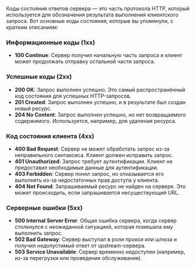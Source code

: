 Коды состояния ответов сервера — это часть протокола HTTP, который используется для обозначения результата выполнения клиентского запроса. Вот основные коды состояния, которые вы упомянули, с кратким описанием:

### Информационные коды (1xx)

- **100 Continue**: Сервер получил начальную часть запроса и клиент может продолжать отправку остальной части запроса.

### Успешные коды (2xx)

- **200 OK**: Запрос выполнен успешно. Это самый распространённый код состояния для успешных HTTP-запросов.
- **201 Created**: Запрос выполнен успешно, и в результате был создан новый ресурс.
- **204 No Content**: Запрос выполнен успешно, но нет возвращаемого содержимого. Используется, например, для удаления ресурса.

### Код состояния клиента (4xx)

- **400 Bad Request**: Сервер не может обработать запрос из-за неправильного синтаксиса. Клиент должен исправить запрос.
- **401 Unauthorized**: Запрос требует аутентификации. Клиент не предоставил необходимые данные для аутентификации.
- **403 Forbidden**: Сервер понял запрос, но отказывается его выполнять из-за недостаточных прав доступа у клиента.
- **404 Not Found**: Запрашиваемый ресурс не найден на сервере. Это может происходить, если запрашивается несуществующий URL.

### Серверные ошибки (5xx)

- **500 Internal Server Error**: Общая ошибка сервера, когда сервер столкнулся с неожиданной ситуацией, которая помешала ему выполнить запрос.
- **502 Bad Gateway**: Сервер выступал в роли прокси или шлюза и получил недопустимый ответ от upstream-сервера.
- **503 Service Unavailable**: Сервер временно недоступен (например, из-за перегрузки или проведения обслуживания).
